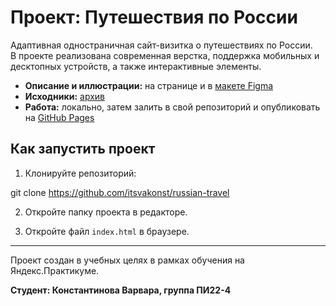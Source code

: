 # Проект: Путешествия по России

Адаптивная одностраничная сайт-визитка о путешествиях по России.  
В проекте реализована современная верстка, поддержка мобильных и десктопных устройств, а также интерактивные элементы.

- **Описание и иллюстрации:** на странице и в [макете Figma](https://www.figma.com/file/5S2WSbEFL6awjVWJ0NWL8Q/Sprint-3_-Russia-_-desktop-mobile/duplicate)
- **Исходники:** [архив](https://code.s3.yandex.net/Interactive-textbook/AS-frontend/zip/russian-travel-main.zip?etag=23911526d377c1b32935688614bf5165)
- **Работа:** локально, затем залить в свой репозиторий и опубликовать на [GitHub Pages](https://itsvakonst.github.io/russian-travel-main/)



## Как запустить проект

1. Клонируйте репозиторий:

git clone https://github.com/itsvakonst/russian-travel  

2. Откройте папку проекта в редакторе.    

3. Откройте файл `index.html` в браузере.

---

Проект создан в учебных целях в рамках обучения на Яндекс.Практикуме.    

**Студент: Константинова Варвара, группа ПИ22-4**